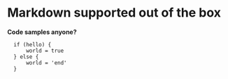 # Markdown supported out of the box

**Code samples anyone?**

      if (hello) {
          world = true
      } else {
          world = 'end'
      }
